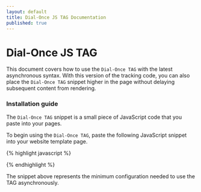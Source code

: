 ```yaml
---
layout: default
title: Dial-Once JS TAG Documentation
published: true
---
```


Dial-Once JS TAG
================

This document covers how to use the `Dial-Once TAG` with the latest asynchronous syntax. With this version of the tracking code, you can also place the `Dial-Once TAG` snippet higher in the page without delaying subsequent content from rendering.

### Installation guide

The `Dial-Once TAG` snippet is a small piece of JavaScript code that you paste into your pages.

To begin using the `Dial-Once TAG`, paste the following JavaScript snippet into your website template page.

{% highlight javascript %}
<script type="text/javascript">
    var _dialonce = _dialonce || {};
    _dialonce.token = 'XXX-XXX-XXX-XXX';
    (function() {
        var dialonce = document.createElement('script');
        dialonce.id = 'dialonce-sdk';
        dialonce.type = 'text/javascript';
        dialonce.async = true;
        dialonce.src = ('https:' == document.location.protocol ? 'https://' : 'http://') + 'd3ayv6nsn4rwn3.cloudfront.net/js/dialonce.min.js';
        var script = document.getElementsByTagName('script')[0];
        script.parentNode.insertBefore(dialonce, script);
    })();
</script>
{% endhighlight %}

The snippet above represents the minimum configuration needed to use the TAG asynchronously.
